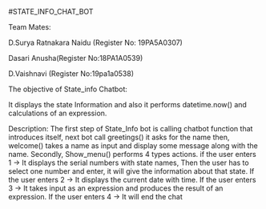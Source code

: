 #STATE_INFO_CHAT_BOT

Team Mates:

D.Surya Ratnakara Naidu (Register No: 19PA5A0307)

Dasari Anusha(Register No:18PA1A0539)

D.Vaishnavi (Register No:19pa1a0538)

The objective of State_info Chatbot:

It displays the state Information and also it performs datetime.now() and calculations of an expression.


Description: The first step of State_Info bot is calling chatbot function that introduces itself, next bot call greetings() it asks for the name then, welcome() takes a name as input and display some message along with the name. Secondly, Show_menu() performs 4 types actions. if the user enters 1 -> It displays the serial numbers with state names, Then the user has to select one number and enter, it will give the information about that state. If the user enters 2 -> It displays the current date with time. If the user enters 3 -> It takes input as an expression and produces the result of an expression. If the user enters 4 -> It will end the chat
